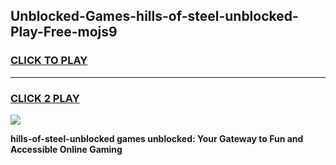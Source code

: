 
## Unblocked-Games-hills-of-steel-unblocked-Play-Free-mojs9
<h3>
<a href="https://premium76.site?title=hills-of-steel-unblocked&ref=19M">CLICK TO PLAY</a></h3>
<hr>

<h3>
<a href="https://premium76.site?title=hills-of-steel-unblocked&ref=19M">CLICK 2 PLAY</a>
  
</h3>

<a href="https://premium76.site?title=hills-of-steel-unblocked&ref=19M"><img src="https://clearcache.store/games.png"></a>


**hills-of-steel-unblocked games unblocked: Your Gateway to Fun and Accessible Online Gaming**
